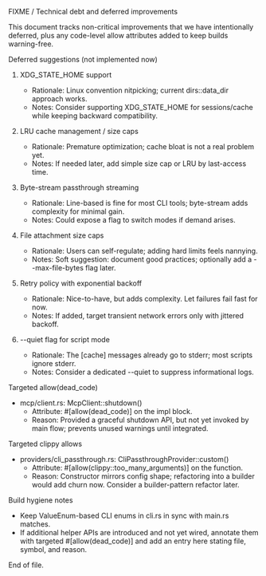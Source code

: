 FIXME / Technical debt and deferred improvements

This document tracks non-critical improvements that we have intentionally deferred, plus any code-level allow attributes added to keep builds warning-free.

Deferred suggestions (not implemented now)
1) XDG_STATE_HOME support
   - Rationale: Linux convention nitpicking; current dirs::data_dir approach works.
   - Notes: Consider supporting XDG_STATE_HOME for sessions/cache while keeping backward compatibility.

2) LRU cache management / size caps
   - Rationale: Premature optimization; cache bloat is not a real problem yet.
   - Notes: If needed later, add simple size cap or LRU by last-access time.

3) Byte-stream passthrough streaming
   - Rationale: Line-based is fine for most CLI tools; byte-stream adds complexity for minimal gain.
   - Notes: Could expose a flag to switch modes if demand arises.

4) File attachment size caps
   - Rationale: Users can self-regulate; adding hard limits feels nannying.
   - Notes: Soft suggestion: document good practices; optionally add a --max-file-bytes flag later.

5) Retry policy with exponential backoff
   - Rationale: Nice-to-have, but adds complexity. Let failures fail fast for now.
   - Notes: If added, target transient network errors only with jittered backoff.

6) --quiet flag for script mode
   - Rationale: The [cache] messages already go to stderr; most scripts ignore stderr.
   - Notes: Consider a dedicated --quiet to suppress informational logs.

Targeted allow(dead_code)
- mcp/client.rs: McpClient::shutdown()
  - Attribute: #[allow(dead_code)] on the impl block.
  - Reason: Provided a graceful shutdown API, but not yet invoked by main flow; prevents unused warnings until integrated.

Targeted clippy allows
- providers/cli_passthrough.rs: CliPassthroughProvider::custom()
  - Attribute: #[allow(clippy::too_many_arguments)] on the function.
  - Reason: Constructor mirrors config shape; refactoring into a builder would add churn now. Consider a builder-pattern refactor later.

Build hygiene notes
- Keep ValueEnum-based CLI enums in cli.rs in sync with main.rs matches.
- If additional helper APIs are introduced and not yet wired, annotate them with targeted #[allow(dead_code)] and add an entry here stating file, symbol, and reason.

End of file.